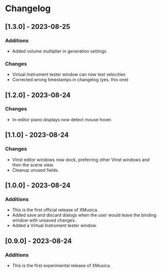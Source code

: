 # Changelog

## [1.3.0] - 2023-08-25
### Additions
- Added volume multiplier in generation settings
### Changes
- Virtual Instrument tester window can now test velocities
- Corrected wrong timestamps in changelog (yes, this one)

## [1.2.0] - 2023-08-24
### Changes
- In-editor piano displays now detect mouse hover.

## [1.1.0] - 2023-08-24
### Changes
- VInst editor windows now dock, preferring other VInst windows and then the scene view.
- Cleanup unused fields.

## [1.0.0] - 2023-08-24
### Additions
- This is the first official release of XMusica.
- Added save and discard dialogs when the user would leave the binding window with unsaved changes.
- Added a Virtual Instrument tester window.

## [0.9.0] - 2023-08-24
### Additions
- This is the first experimental release of XMusica.